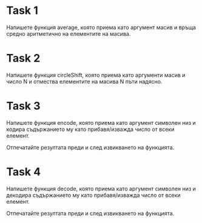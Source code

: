 # Task 1

Напишете функция average, която приема като аргумент масив и връща средно аритметично на елементите на масива.


# Task 2

Напишете функция circleShift, която приема като аргументи масив и число N и отмества елементите на масива N пъти надясно.


# Task 3

Напишете функция encode, която приема като аргумент символен низ и кодира съдържанието му като прибавя/изважда число от всеки елемент.

Отпечатайте резултата преди и след извикването на функцията.


# Task 4

Напишете функция decode, която приема като аргумент символен низ и декодира съдържанието му като прибавя/изважда число от всеки елемент.

Отпечатайте резултата преди и след извикването на функцията.